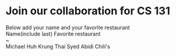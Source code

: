 # Join our collaboration for CS 131
Below add your name and your favorite restaurant
<br>
Name(include last)      Favorite restaurant <br>
~                                                       
Michael Huh             Krung Thai
Syed Abidi              Chili's
